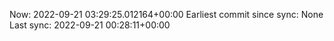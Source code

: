 Now: 2022-09-21 03:29:25.012164+00:00 Earliest commit since sync: None Last sync: 2022-09-21 00:28:11+00:00
